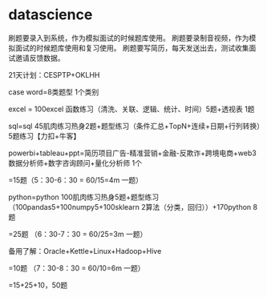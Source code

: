 # datascience

刷题要录入到系统，作为模拟面试的时候题库使用。
刷题要录制音视频，作为模拟面试的时候题库使用和复习使用。
刷题要写简历，每天发送出去，测试收集面试邀请反馈数据。

21天计划：CESPTP+OKLHH 

case word=8类题型 1个类别

excel = 100excel 函数练习（清洗、关联、逻辑、统计、时间）5题+透视表 1题 

sql=sql 45肌肉练习热身2题+题型练习（条件汇总+TopN+连续+日期+行列转换）5题练习【力扣+牛客】

powerbi+tableau+ppt=简历项目广告-精准营销+金融-反欺诈+跨境电商+web3数据分析师+数字咨询顾问+量化分析师 1个

=15题（5：30-6：30 = 60/15=4m 一题）

python=python 100肌肉练习热身5题+题型练习（100pandas5+100numpy5+100sklearn 2算法（分类，回归））+170python 8题

=25题 （6：30-7：30 = 60/25=3m 一题）

备用了解：Oracle+Kettle+Linux+Hadoop+Hive

=10题 （7：30-8：30 = 60/10=6m 一题）

=15+25+10，50题
